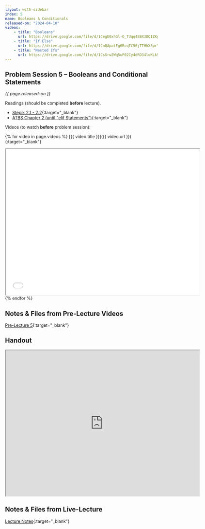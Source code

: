 ```yaml
---
layout: with-sidebar
index: 5
name: Booleans & Conditionals
released-on: "2024-04-10"
videos:
    - title: "Booleans"
      url: https://drive.google.com/file/d/1CegE0xhGl-O_TUqq4EBX3OQIZKgydp7E
    - title: "If Else"
      url: https://drive.google.com/file/d/1CnQApatEg6RcqTC56jTTHhXSprYktdOQ
    - title: "Nested Ifs"
      url: https://drive.google.com/file/d/1CsSrw2Wq5uP02Cy4dRO34loKLk5gt6Xl
---
```


## Problem Session 5 – Booleans and Conditional Statements

_{{ page.released-on }}_

Readings (should be completed **before** lecture). 
- [Stepik 2.1 - 2.2](https://stepik.org/lesson/567172/step/1?unit=561445){:target="_blank"}
- [ATBS Chapter 2 (until "elif Statements")](https://automatetheboringstuff.com/2e/chapter2/){:target="_blank"}

Videos (to watch **before** problem session):

{% for video in page.videos %}
[{{ video.title }}]({{ video.url }}){:target="_blank"}

<iframe src="{{ video.url }}/preview" width="640" height="480" allow="autoplay"></iframe>
{% endfor %}

## Notes & Files from Pre-Lecture Videos

[Pre-Lecture 5](https://github.com/ucsd-cse8a-sp24/ucsd-cse8a-sp24.github.io/tree/main/_pre-lectures/lecture-05){:target="_blank"}

## Handout

<iframe src="https://drive.google.com/file/d/18RCZRONO2YiwPKmR9CeIQFDvEilbeyCa/preview" width="640" height="480" allow="autoplay"></iframe>

## Notes & Files from Live-Lecture

[Lecture Notes](https://drive.google.com/drive/folders/13eDXjODoaSkEactF3PRGMUUArc1OyIdX?usp=sharing){:target="_blank"}
